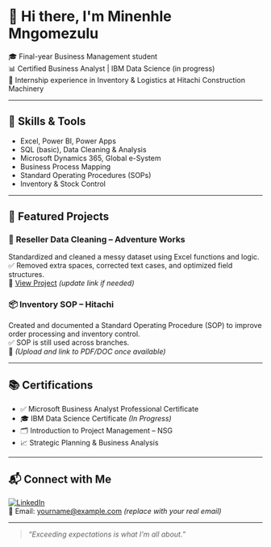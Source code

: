 # 👋 Hi there, I'm Minenhle Mngomezulu

🎓 Final-year Business Management student  
📊 Certified Business Analyst | IBM Data Science (in progress)  
💼 Internship experience in Inventory & Logistics at Hitachi Construction Machinery

---

## 🔧 Skills & Tools

- Excel, Power BI, Power Apps  
- SQL (basic), Data Cleaning & Analysis  
- Microsoft Dynamics 365, Global e-System  
- Business Process Mapping  
- Standard Operating Procedures (SOPs)  
- Inventory & Stock Control  

---

## 📁 Featured Projects

### 🧹 **Reseller Data Cleaning – Adventure Works**  
Standardized and cleaned a messy dataset using Excel functions and logic.  
✅ Removed extra spaces, corrected text cases, and optimized field structures.  
🔗 [View Project](https://github.com/Minenhle26/adventureworks-data-cleaning) *(update link if needed)*

### 📦 **Inventory SOP – Hitachi**  
Created and documented a Standard Operating Procedure (SOP) to improve order processing and inventory control.  
✅ SOP is still used across branches.  
📄 *(Upload and link to PDF/DOC once available)*

---

## 📚 Certifications

- ✅ Microsoft Business Analyst Professional Certificate  
- 🎓 IBM Data Science Certificate *(In Progress)*  
- 🗂 Introduction to Project Management – NSG  
- 📈 Strategic Planning & Business Analysis  

---

## 📬 Connect with Me

[![LinkedIn](https://img.shields.io/badge/LinkedIn-blue?logo=linkedin)](https://www.linkedin.com/in/minenhle-mngomezulu)  
📧 Email: yourname@example.com *(replace with your real email)*

---

> *“Exceeding expectations is what I’m all about.”*

